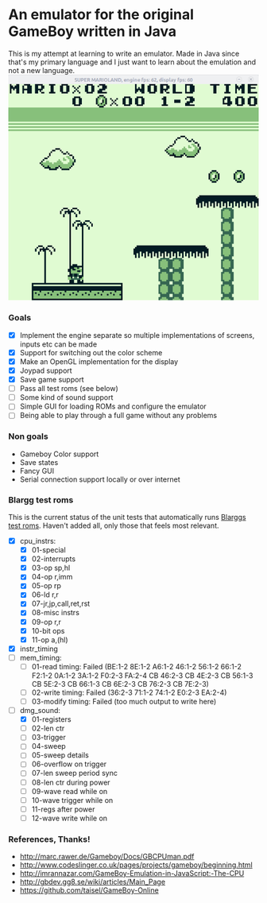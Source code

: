 # An emulator for the original GameBoy written in Java
This is my attempt at learning to write an emulator.
Made in Java since that's my primary language and I just want to learn about the emulation and not a new language.
![Super Mario Land Screenshot][screenshot]

### Goals
 - [x] Implement the engine separate so multiple implementations of screens, inputs etc can be made
 - [x] Support for switching out the color scheme
 - [x] Make an OpenGL implementation for the display
 - [x] Joypad support
 - [x] Save game support
 - [ ] Pass all test roms (see below)
 - [ ] Some kind of sound support
 - [ ] Simple GUI for loading ROMs and configure the emulator
 - [ ] Being able to play through a full game without any problems
 
### Non goals
 - Gameboy Color support
 - Save states
 - Fancy GUI
 - Serial connection support locally or over internet

### Blargg test roms
This is the current status of the unit tests that automatically runs [Blarggs test roms](http://blargg.8bitalley.com/parodius/gb-tests/). Haven't added all, only those that feels most relevant.
 - [x] cpu_instrs:
     - [x] 01-special
     - [x] 02-interrupts
     - [x] 03-op sp,hl
     - [x] 04-op r,imm
     - [x] 05-op rp
     - [x] 06-ld r,r
     - [x] 07-jr,jp,call,ret,rst
     - [x] 08-misc instrs
     - [x] 09-op r,r
     - [x] 10-bit ops
     - [x] 11-op a,(hl)
 - [x] instr_timing
 - [ ] mem_timing:
    - [ ] 01-read timing: Failed (BE:1-2 8E:1-2 A6:1-2 46:1-2 56:1-2 66:1-2 F2:1-2 0A:1-2 3A:1-2 F0:2-3 FA:2-4 CB 46:2-3 CB 4E:2-3 CB 56:1-3 CB 5E:2-3 CB 66:1-3 CB 6E:2-3 CB 76:2-3 CB 7E:2-3)
    - [ ] 02-write timing: Failed (36:2-3 71:1-2 74:1-2 E0:2-3 EA:2-4)
    - [ ] 03-modify timing: Failed (too much output to write here)
 - [ ] dmg_sound:
    - [x] 01-registers
    - [ ] 02-len ctr
    - [ ] 03-trigger
    - [ ] 04-sweep
    - [ ] 05-sweep details
    - [ ] 06-overflow on trigger
    - [ ] 07-len sweep period sync
    - [ ] 08-len ctr during power
    - [ ] 09-wave read while on
    - [ ] 10-wave trigger while on
    - [ ] 11-regs after power
    - [ ] 12-wave write while on

### References, Thanks!
 - http://marc.rawer.de/Gameboy/Docs/GBCPUman.pdf
 - http://www.codeslinger.co.uk/pages/projects/gameboy/beginning.html
 - http://imrannazar.com/GameBoy-Emulation-in-JavaScript:-The-CPU
 - http://gbdev.gg8.se/wiki/articles/Main_Page
 - https://github.com/taisel/GameBoy-Online

 [screenshot]: https://github.com/buxxi/gameboy-emu/blob/master/mario_screenshot.gif

